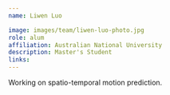 ```yaml
---
name: Liwen Luo

image: images/team/liwen-luo-photo.jpg
role: alum
affiliation: Australian National University
description: Master's Student
links:
---
```


Working on spatio-temporal motion prediction.